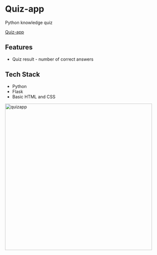 
# Quiz-app

Python knowledge quiz

<a href="http://sebastiansloma.pythonanywhere.com/" target="_blank" >Quiz-app</a>

## Features

- Quiz result - number of correct answers


## Tech Stack


- Python
- Flask
- Basic HTML and CSS

<img width="480" alt="quizapp" src="https://user-images.githubusercontent.com/114872846/217240968-15aae362-5371-4462-8865-ff4eaa200f5b.png">
